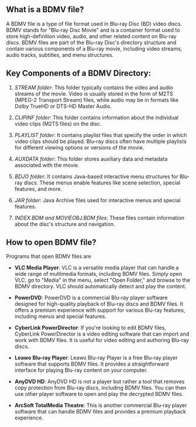 ## What is a BDMV file?

A BDMV file is a type of file format used in Blu-ray Disc (BD) video discs. BDMV stands for "Blu-ray Disc Movie" and is a container format used to store high-definition video, audio, and other related content on Blu-ray discs. BDMV files are part of the Blu-ray Disc's directory structure and contain various components of a Blu-ray movie, including video streams, audio tracks, subtitles, and menu structures.

## Key Components of a BDMV Directory:

1. *STREAM folder*: This folder typically contains the video and audio streams of the movie. Video is usually stored in the form of M2TS (MPEG-2 Transport Stream) files, while audio may be in formats like Dolby TrueHD or DTS-HD Master Audio.

2. *CLIPINF folder*: This folder contains information about the individual video clips (M2TS files) on the disc.

3. *PLAYLIST folder*: It contains playlist files that specify the order in which video clips should be played. Blu-ray discs often have multiple playlists for different viewing options or versions of the movie.

4. *AUXDATA folder*: This folder stores auxiliary data and metadata associated with the movie.

5. *BDJO folder*: It contains Java-based interactive menu structures for Blu-ray discs. These menus enable features like scene selection, special features, and more.

6. *JAR folder*: Java Archive files used for interactive menus and special features.

7. *INDEX.BDM and MOVIEOBJ.BDM files*: These files contain information about the disc's structure and navigation.

## How to open BDMV file?

Programs that open BDMV files are

- **VLC Media Player**: VLC is a versatile media player that can handle a wide range of multimedia formats, including BDMV files. Simply open VLC, go to "Media" in the menu, select "Open Folder," and browse to the BDMV directory. VLC should automatically detect and play the content.

- **PowerDVD**: PowerDVD is a commercial Blu-ray player software designed for high-quality playback of Blu-ray discs and BDMV files. It offers a premium experience with support for various Blu-ray features, including menus and special features.

- **CyberLink PowerDirector**: If you're looking to edit BDMV files, CyberLink PowerDirector is a video editing software that can import and work with BDMV files. It is useful for video editing and authoring Blu-ray discs.

- **Leawo Blu-ray Player**: Leawo Blu-ray Player is a free Blu-ray player software that supports BDMV files. It provides a straightforward interface for playing Blu-ray content on your computer.

- **AnyDVD HD**: AnyDVD HD is not a player but rather a tool that removes copy protection from Blu-ray discs, including BDMV files. You can then use other player software to open and play the decrypted BDMV files.

- **ArcSoft TotalMedia Theatre**: This is another commercial Blu-ray player software that can handle BDMV files and provides a premium playback experience.
